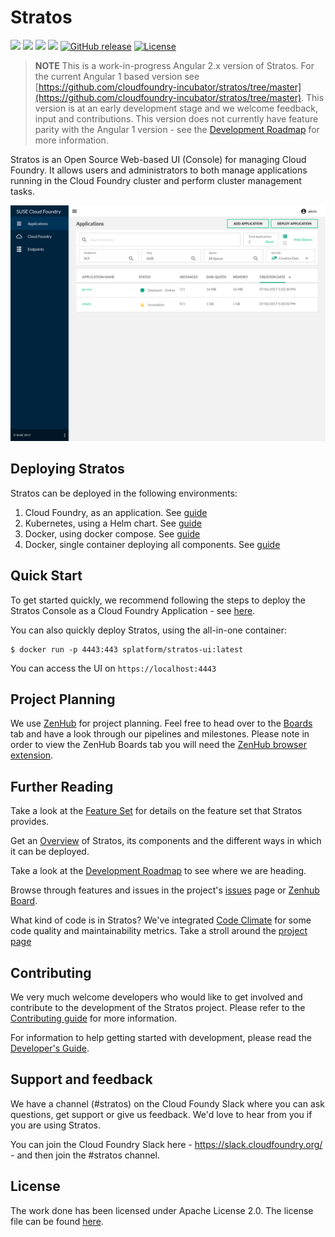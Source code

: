 # Stratos

<a href="https://travis-ci.org/cloudfoundry-incubator/stratos"><img src="https://travis-ci.org/cloudfoundry-incubator/stratos.svg?branch=master"></a>
<a href="https://codeclimate.com/github/cloudfoundry-incubator/stratos"><img src="https://img.shields.io/codeclimate/maintainability/cloudfoundry-incubator/stratos.svg"></a>
<a href="https://codecov.io/gh/cloudfoundry-incubator/stratos"><img src="https://codecov.io/gh/cloudfoundry-incubator/stratos/branch/master/graph/badge.svg"/></a>
<a href="https://app.zenhub.com/workspace/o/cloudfoundry-incubator/stratos/boards"><img src="https://raw.githubusercontent.com/ZenHubIO/support/master/zenhub-badge.png"/></a>
[![GitHub release](https://img.shields.io/github/release/cloudfoundry-incubator/stratos.svg)](https://github.com/cloudfoundry-incubator/stratos/releases/latest)
[![License](https://img.shields.io/badge/License-Apache%202.0-blue.svg)](https://github.com/cloudfoundry-incubator/stratos/blob/master/LICENSE)

> **NOTE** This is a work-in-progress Angular 2.x version of Stratos. For the current Angular 1 based version see [https://github.com/cloudfoundry-incubator/stratos/tree/master](https://github.com/cloudfoundry-incubator/stratos/tree/master). This version is at an early development stage and we welcome feedback, input and contributions. This version does not currently have feature parity with the Angular 1 version - see the [Development Roadmap](docs/roadmap.md) for more information.

Stratos is an Open Source Web-based UI (Console) for managing Cloud Foundry. It allows users and administrators to both manage applications running in the Cloud Foundry cluster and perform cluster management tasks.

![Stratos Application view](docs/images/screenshots/app-wall.png)

## Deploying Stratos

Stratos can be deployed in the following environments:

1. Cloud Foundry, as an application. See [guide](deploy/cloud-foundry)
2. Kubernetes, using a Helm chart. See [guide](deploy/kubernetes)
3. Docker, using docker compose. See [guide](deploy/docker-compose)
4. Docker, single container deploying all components. See [guide](deploy/all-in-one)

## Quick Start

To get started quickly, we recommend following the steps to deploy the Stratos Console as a Cloud Foundry Application - see [here](deploy/cloud-foundry).

You can also quickly deploy Stratos, using the all-in-one container:
```
$ docker run -p 4443:443 splatform/stratos-ui:latest 
```

You can access the UI on `https://localhost:4443`

## Project Planning
We use [ZenHub](https://zenhub.com) for project planning. Feel free to head over to the [Boards](https://github.com/SUSE/stratos#boards)
tab and have a look through our pipelines and milestones. Please note in order to view the ZenHub Boards tab you will need the [ZenHub
browser extension](https://www.zenhub.com/extension).

## Further Reading
 
Take a look at the [Feature Set](docs/features.md) for details on the feature set that Stratos provides.
 
Get an [Overview](docs/overview.md) of Stratos, its components and the different ways in which it can be deployed.

Take a look at the [Development Roadmap](docs/roadmap.md) to see where we are heading.

Browse through features and issues in the project's [issues](https://github.com/SUSE/stratos-ui/issues) page or [Zenhub Board](https://github.com/SUSE/stratos-ui#boards).

What kind of code is in Stratos? We've integrated [Code Climate](https://codeclimate.com) for some code quality and maintainability metrics. Take a stroll around the [project page](https://codeclimate.com/github/SUSE/stratos)


## Contributing

We very much welcome developers who would like to get involved and contribute to the development of the Stratos project. Please refer to the [Contributing guide](CONTRIBUTING.md) for more information.

For information to help getting started with development, please read the [Developer's Guide](docs/development.md).

## Support and feedback

We have a channel (#stratos) on the Cloud Foundy Slack where you can ask questions, get support or give us feedback. We'd love to hear from you if you are using Stratos.

You can join the Cloud Foundry Slack here - https://slack.cloudfoundry.org/  - and then join the #stratos channel.

## License

The work done has been licensed under Apache License 2.0. The license file can be found [here](LICENSE).
